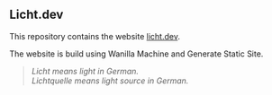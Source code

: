 ## Licht.dev

This repository contains the website [licht.dev](https://licht.dev/).

The website is build using Wanilla Machine and Generate Static Site.

> _Licht means light in German._  
> _Lichtquelle means light source in German._
